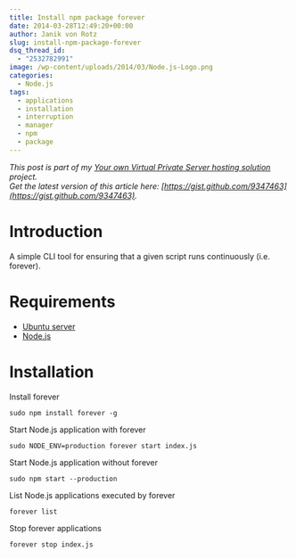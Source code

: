 ```yaml
---
title: Install npm package forever
date: 2014-03-28T12:49:20+00:00
author: Janik von Rotz
slug: install-npm-package-forever
dsq_thread_id:
  - "2532782991"
image: /wp-content/uploads/2014/03/Node.js-Logo.png
categories:
  - Node.js
tags:
  - applications
  - installation
  - interruption
  - manager
  - npm
  - package
---
```

*This post is part of my [Your own Virtual Private Server hosting solution](https://janikvonrotz.ch/your-own-virtual-private-server-hosting-solution/) project.*  
*Get the latest version of this article here: [https://gist.github.com/9347463](https://gist.github.com/9347463).*  

# Introduction

A simple CLI tool for ensuring that a given script runs continuously (i.e. forever).
<!--more-->
# Requirements

* [Ubuntu server](https://janikvonrotz.ch/2014/03/13/deploy-ubuntu-server/)
* [Node.js](https://janikvonrotz.ch/2014/03/27/install-node/)

# Installation

Install forever

    sudo npm install forever -g
	
Start Node.js application with forever

	sudo NODE_ENV=production forever start index.js
    
Start Node.js application without forever

	sudo npm start --production
	
List Node.js applications executed by forever

	forever list
	
Stop forever applications

	forever stop index.js